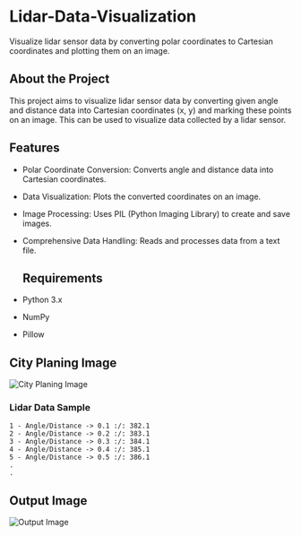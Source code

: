 # Lidar-Data-Visualization


Visualize lidar sensor data by converting polar coordinates to Cartesian coordinates and plotting them on an image.

## About the Project
This project aims to visualize lidar sensor data by converting given angle and distance data into Cartesian coordinates (x, y) and marking these points on an image. This can be used to visualize data collected by a lidar sensor.

## Features
- Polar Coordinate Conversion: Converts angle and distance data into Cartesian coordinates.
- Data Visualization: Plots the converted coordinates on an image.
- Image Processing: Uses PIL (Python Imaging Library) to create and save images.
- Comprehensive Data Handling: Reads and processes data from a text file.

  ## Requirements
- Python 3.x
- NumPy
- Pillow


## City Planing Image

![City Planing Image](https://github.com/YusufCelebii/lidar-data-visualization/assets/95516451/3a022c39-416d-46f3-bfd4-012c43ff4617)


### Lidar Data Sample

```
1 - Angle/Distance -> 0.1 :/: 382.1
2 - Angle/Distance -> 0.2 :/: 383.1
3 - Angle/Distance -> 0.3 :/: 384.1
4 - Angle/Distance -> 0.4 :/: 385.1
5 - Angle/Distance -> 0.5 :/: 386.1
.
.
 ```

## Output Image
![ Output Image ](https://github.com/YusufCelebii/lidar-data-visualization/assets/95516451/0edaf773-5e96-439d-a923-8ab32b9b2363)




